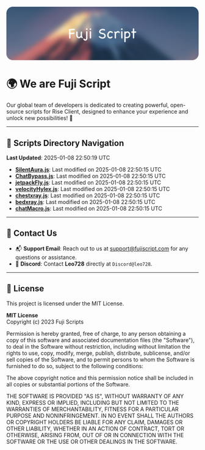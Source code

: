 ![Banner](.github/b.webp)

# 🌍 **We are Fuji Script**

Our global team of developers is dedicated to creating powerful, open-source scripts for Rise Client, designed to enhance your experience and unlock new possibilities! 🌟

---
<!-- SCRIPTS_NAVIGATION_START -->
## 📂 **Scripts Directory Navigation**

**Last Updated**: 2025-01-08 22:50:19 UTC

- **[SilentAura.js](scripts/SilentAura.js)**: Last modified on 2025-01-08 22:50:15 UTC
- **[ChatBypass.js](scripts/ChatBypass.js)**: Last modified on 2025-01-08 22:50:15 UTC
- **[jetpackFly.js](scripts/jetpackFly.js)**: Last modified on 2025-01-08 22:50:15 UTC
- **[velocityHylex.js](scripts/velocityHylex.js)**: Last modified on 2025-01-08 22:50:15 UTC
- **[chestxray.js](scripts/chestxray.js)**: Last modified on 2025-01-08 22:50:15 UTC
- **[bedxray.js](scripts/bedxray.js)**: Last modified on 2025-01-08 22:50:15 UTC
- **[chatMacro.js](scripts/chatMacro.js)**: Last modified on 2025-01-08 22:50:15 UTC

<!-- SCRIPTS_NAVIGATION_END -->

---

## 💬 **Contact Us**  
- 📬 **Support Email**: Reach out to us at [support@fujiscript.com](mailto:support@fujiscript.com) for any questions or assistance.  
- 💬 **Discord**: Contact **Leo728** directly at `Discord@leo728`.

---

## 📜 **License**

This project is licensed under the MIT License.  

**MIT License**  
Copyright (c) 2023 Fuji Scripts  

Permission is hereby granted, free of charge, to any person obtaining a copy of this software and associated documentation files (the "Software"), to deal in the Software without restriction, including without limitation the rights to use, copy, modify, merge, publish, distribute, sublicense, and/or sell copies of the Software, and to permit persons to whom the Software is furnished to do so, subject to the following conditions:  

The above copyright notice and this permission notice shall be included in all copies or substantial portions of the Software.  

THE SOFTWARE IS PROVIDED "AS IS", WITHOUT WARRANTY OF ANY KIND, EXPRESS OR IMPLIED, INCLUDING BUT NOT LIMITED TO THE WARRANTIES OF MERCHANTABILITY, FITNESS FOR A PARTICULAR PURPOSE AND NONINFRINGEMENT. IN NO EVENT SHALL THE AUTHORS OR COPYRIGHT HOLDERS BE LIABLE FOR ANY CLAIM, DAMAGES OR OTHER LIABILITY, WHETHER IN AN ACTION OF CONTRACT, TORT OR OTHERWISE, ARISING FROM, OUT OF OR IN CONNECTION WITH THE SOFTWARE OR THE USE OR OTHER DEALINGS IN THE SOFTWARE.  
